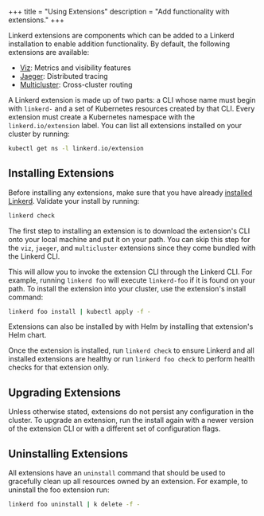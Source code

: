 +++
title = "Using Extensions"
description = "Add functionality with extensions."
+++

Linkerd extensions are components which can be added to a Linkerd
installation to enable addition functionality.  By default, the following
extensions are available:

* [Viz](/getting-started/): Metrics and visibility features
* [Jaeger](/2/tasks/distributed-tracing/): Distributed tracing
* [Multicluster](/2/tasks/multicluster/): Cross-cluster routing

A Linkerd extension is made up of two parts: a CLI whose name must begin with
`linkerd-` and a set of Kubernetes resources created by that CLI.  Every
extension must create a Kubernetes namespace with the `linkerd.io/extension`
label.  You can list all extensions installed on your cluster by running:

```bash
kubectl get ns -l linkerd.io/extension
```

## Installing Extensions

Before installing any extensions, make sure that you have already
[installed Linkerd](/2/tasks/install/).  Validate your install by running:

```bash
linkerd check
```

The first step to installing an extension is to download the extension's CLI
onto your local machine and put it on your path.  You can skip this step for
the `viz`, `jaeger`, and `multicluster` extensions since
they come bundled with the Linkerd CLI.  

This will allow you to invoke the extension CLI through the Linkerd CLI.  For
example, running `linkerd foo` will execute `linkerd-foo` if it is found on your
path.  To install the extension into your cluster, use the extension's install
command:

```bash
linkerd foo install | kubectl apply -f -
```

Extensions can also be installed by with Helm by installing that extension's
Helm chart.

Once the extension is installed, run `linkerd check` to ensure Linkerd and all
installed extensions are healthy or run `linkerd foo check` to perform health
checks for that extension only.

## Upgrading Extensions

Unless otherwise stated, extensions do not persist any configuration in the
cluster.  To upgrade an extension, run the install again with a newer version
of the extension CLI or with a different set of configuration flags.

## Uninstalling Extensions

All extensions have an `uninstall` command that should be used to gracefully
clean up all resources owned by an extension.  For example, to uninstall the
foo extension run:

```bash
linkerd foo uninstall | k delete -f -
```
